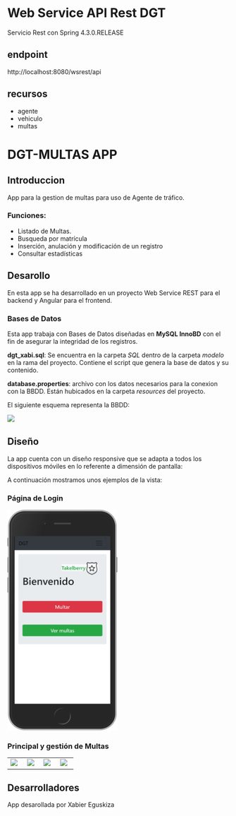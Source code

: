 # Web Service API Rest DGT

Servicio Rest con Spring 4.3.0.RELEASE

## endpoint

http://localhost:8080/wsrest/api

## recursos

* agente
* vehiculo
* multas

# DGT-MULTAS APP

## Introduccion

App para la gestion de multas para uso de Agente de tráfico.

### Funciones:
* Listado de Multas.
* Busqueda por matrícula
* Inserción, anulación y modificación de un registro
* Consultar estadísticas


## Desarollo
En esta app se ha desarrollado en un proyecto Web Service REST para el backend y Angular para el frontend.

### Bases de Datos

Esta app trabaja con Bases de Datos diseñadas en **MySQL InnoBD** con el fin de asegurar la integridad de los registros.

**dgt_xabi.sql**: Se encuentra en la carpeta *SQL* dentro de la carpeta *modelo* en la rama del proyecto. Contiene el script que genera la base de datos y su contenido.

**database.properties**: archivo con los datos necesarios para la conexion con la BBDD. Están hubicados en la carpeta *resources* del proyecto.


El siguiente esquema representa la BBDD:

<img src="https://github.com/ipartek/java_2018_0554/blob/xabiereguskiza/dgt/WS_REST/src/main/webapp/imagenes/esquema.png"></img>



## Diseño 
La app cuenta con un diseño responsive que se adapta a todos los dispositivos móviles en lo referente a dimensión de pantalla:
 
  A continuación mostramos unos ejemplos de la vista:
  
 ### Página de Login
 <img src="https://github.com/andonishiraiwa/dgt/blob/master/src/main/webapp/images/readme/index.png" width="250" height="500">
  
 ### Principal y gestión de Multas
 
<table>
<tr>
<td width="20%"><img src="https://github.com/ipartek/java_2018_0554/blob/xabiereguskiza/dgt/WS_REST/src/main/webapp/imagenes/principal.png"></td>
<td width="20%"><img src="https://github.com/ipartek/java_2018_0554/blob/xabiereguskiza/dgt/WS_REST/src/main/webapp/imagenes/buscar.png"></td>
<td width="20%"><img src="https://github.com/ipartek/java_2018_0554/blob/xabiereguskiza/dgt/WS_REST/src/main/webapp/imagenes/multar.png"></td>
<td width="20%"><img src="https://github.com/ipartek/java_2018_0554/blob/xabiereguskiza/dgt/WS_REST/src/main/webapp/imagenes/multas.png"></td>


 </tr>
 
 </table>
 

## Desarrolladores
App desarollada por Xabier Eguskiza